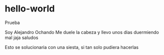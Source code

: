 # hello-world
Prueba

Soy Alejandro Ochando
Me duele la cabeza y llevo unos dias duermiendo mal jaja saludos

Esto se solucionaria con una siesta, si tan solo pudiera hacerlas
